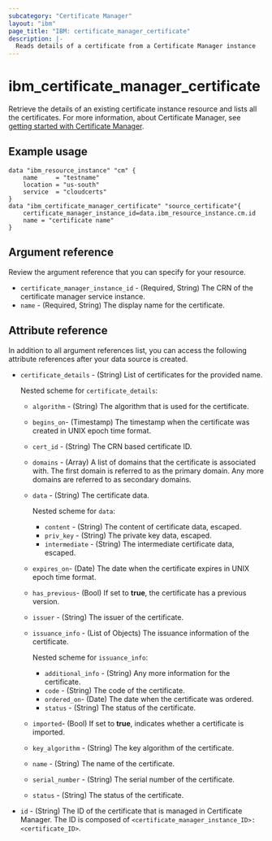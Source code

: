 ```yaml
---
subcategory: "Certificate Manager"
layout: "ibm"
page_title: "IBM: certificate_manager_certificate"
description: |-
  Reads details of a certificate from a Certificate Manager instance
---
```


# ibm_certificate_manager_certificate

Retrieve the details of an existing certificate instance resource and lists all the certificates. For more information, about Certificate Manager, see [getting started with Certificate Manager](https://cloud.ibm.com/docs/certificate-manager?topic=certificate-manager-getting-started).


## Example usage

```
data "ibm_resource_instance" "cm" {
    name     = "testname"
    location = "us-south"
    service  = "cloudcerts"
}
data "ibm_certificate_manager_certificate" "source_certificate"{
    certificate_manager_instance_id=data.ibm_resource_instance.cm.id
    name = "certificate name"
}
```

## Argument reference
Review the argument reference that you can specify for your resource. 
 
- `certificate_manager_instance_id` - (Required, String) The CRN of the certificate manager service instance.
- `name` - (Required, String) The display name for the certificate.

## Attribute reference
In addition to all argument references list, you can access the following attribute references after your data source is created.


- `certificate_details` - (String) List of certificates for the provided name.
   
   Nested scheme for `certificate_details`:
   - `algorithm` - (String) The algorithm that is used for the certificate. 
   - `begins_on`- (Timestamp) The timestamp when the certificate was created in UNIX epoch time format. 
   - `cert_id` - (String) The CRN based certificate ID. 
   - `domains` - (Array) A list of domains that the certificate is associated with. The first domain is referred to as the primary domain. Any more domains are referred to as secondary domains.
    - `data` - (String) The certificate data.
      
       Nested scheme for `data`:
       - `content` - (String) The content of certificate data, escaped.
       - `priv_key` - (String) The private key data, escaped.
       - `intermediate` - (String) The intermediate certificate data, escaped.
    - `expires_on`- (Date) The date when the certificate expires in UNIX epoch time format.	
    - `has_previous`- (Bool) If set to **true**, the certificate has a previous version. 
    - `issuer` - (String) The issuer of the certificate.
    - `issuance_info` - (List of Objects) The issuance information of the certificate. 
       
       Nested scheme for `issuance_info`:
       - `additional_info` - (String) Any more information for the certificate. 
       - `code` - (String) The code of the certificate.
       - `ordered_on`- (Date) The date when the certificate was ordered.
       - `status` - (String) The status of the certificate.
   - `imported`- (Bool) If set to **true**, indicates whether a certificate is imported.
   - `key_algorithm` - (String) The key algorithm of the certificate.
   - `name` - (String) The name of the certificate.
   - `serial_number` - (String) The serial number of the certificate.
   - `status` - (String) The status of the certificate.
- `id` - (String) The ID of the certificate that is managed in Certificate Manager. The ID is composed of `<certificate_manager_instance_ID>:<certificate_ID>`.
